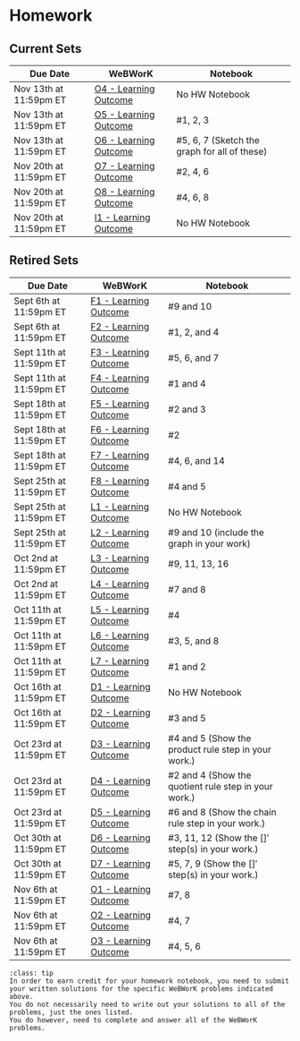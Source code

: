 Homework
============================

## Current Sets


| Due Date | WeBWorK | Notebook |
|----------|---------|----------|
| Nov 13th at 11:59pm ET | [O4 - Learning Outcome](https://webwork.sens.buffalo.edu/webwork2/2023-08-MTH-131-Casper/Learning_Outcome_O4) | No HW Notebook |
| Nov 13th at 11:59pm ET | [O5 - Learning Outcome](https://webwork.sens.buffalo.edu/webwork2/2023-08-MTH-131-Casper/Learning_Outcome_O5) | #1, 2, 3 |
| Nov 13th at 11:59pm ET | [O6 - Learning Outcome](https://webwork.sens.buffalo.edu/webwork2/2023-08-MTH-131-Casper/Learning_Outcome_O6) | #5, 6, 7 (Sketch the graph for all of these) |
| Nov 20th at 11:59pm ET | [O7 - Learning Outcome](https://webwork.sens.buffalo.edu/webwork2/2023-08-MTH-131-Casper/Learning_Outcome_O7) | #2, 4, 6 |
| Nov 20th at 11:59pm ET | [O8 - Learning Outcome](https://webwork.sens.buffalo.edu/webwork2/2023-08-MTH-131-Casper/Learning_Outcome_O8) | #4, 6, 8 |
| Nov 20th at 11:59pm ET | [I1 - Learning Outcome](https://webwork.sens.buffalo.edu/webwork2/2023-08-MTH-131-Casper/Learning_Outcome_I1) | No HW Notebook |


## Retired Sets


| Due Date | WeBWorK | Notebook |
|----------|---------|----------|
| Sept 6th at 11:59pm ET | [F1 - Learning Outcome](https://webwork.sens.buffalo.edu/webwork2/2023-08-MTH-131-Casper/Learning_Outcome_F1) | #9 and 10 |
| Sept 6th at 11:59pm ET | [F2 - Learning Outcome](https://webwork.sens.buffalo.edu/webwork2/2023-08-MTH-131-Casper/Learning_Outcome_F2) | #1, 2, and 4 |
| Sept 11th at 11:59pm ET | [F3 - Learning Outcome](https://webwork.sens.buffalo.edu/webwork2/2023-08-MTH-131-Casper/Learning_Outcome_F3) | #5, 6, and 7 |
| Sept 11th at 11:59pm ET | [F4 - Learning Outcome](https://webwork.sens.buffalo.edu/webwork2/2023-08-MTH-131-Casper/Learning_Outcome_F4) | #1 and 4 |
| Sept 18th at 11:59pm ET | [F5 - Learning Outcome](https://webwork.sens.buffalo.edu/webwork2/2023-08-MTH-131-Casper/Learning_Outcome_F5) | #2 and 3 |
| Sept 18th at 11:59pm ET | [F6 - Learning Outcome](https://webwork.sens.buffalo.edu/webwork2/2023-08-MTH-131-Casper/Learning_Outcome_F6) | #2 |
| Sept 18th at 11:59pm ET | [F7 - Learning Outcome](https://webwork.sens.buffalo.edu/webwork2/2023-08-MTH-131-Casper/Learning_Outcome_F7) | #4, 6, and 14 |
| Sept 25th at 11:59pm ET | [F8 - Learning Outcome](https://webwork.sens.buffalo.edu/webwork2/2023-08-MTH-131-Casper/Learning_Outcome_F8) | #4 and 5 |
| Sept 25th at 11:59pm ET | [L1 - Learning Outcome](https://webwork.sens.buffalo.edu/webwork2/2023-08-MTH-131-Casper/Learning_Outcome_L1) | No HW Notebook |
| Sept 25th at 11:59pm ET | [L2 - Learning Outcome](https://webwork.sens.buffalo.edu/webwork2/2023-08-MTH-131-Casper/Learning_Outcome_L2) | #9 and 10 (include the graph in your work) |
| Oct 2nd at 11:59pm ET | [L3 - Learning Outcome](https://webwork.sens.buffalo.edu/webwork2/2023-08-MTH-131-Casper/Learning_Outcome_L3) | #9, 11, 13, 16 |
| Oct 2nd at 11:59pm ET | [L4 - Learning Outcome](https://webwork.sens.buffalo.edu/webwork2/2023-08-MTH-131-Casper/Learning_Outcome_L4) | #7 and 8  |
| Oct 11th at 11:59pm ET | [L5 - Learning Outcome](https://webwork.sens.buffalo.edu/webwork2/2023-08-MTH-131-Casper/Learning_Outcome_L5) | #4 |
| Oct 11th at 11:59pm ET | [L6 - Learning Outcome](https://webwork.sens.buffalo.edu/webwork2/2023-08-MTH-131-Casper/Learning_Outcome_L6) | #3, 5, and 8  |
| Oct 11th at 11:59pm ET | [L7 - Learning Outcome](https://webwork.sens.buffalo.edu/webwork2/2023-08-MTH-131-Casper/Learning_Outcome_L7) | #1 and 2  |
| Oct 16th at 11:59pm ET | [D1 - Learning Outcome](https://webwork.sens.buffalo.edu/webwork2/2023-08-MTH-131-Casper/Learning_Outcome_D1) | No HW Notebook  |
| Oct 16th at 11:59pm ET | [D2 - Learning Outcome](https://webwork.sens.buffalo.edu/webwork2/2023-08-MTH-131-Casper/Learning_Outcome_D2) | #3 and 5  |
| Oct 23rd at 11:59pm ET | [D3 - Learning Outcome](https://webwork.sens.buffalo.edu/webwork2/2023-08-MTH-131-Casper/Learning_Outcome_D3) | #4 and 5 (Show the product rule step in your work.) |
| Oct 23rd at 11:59pm ET | [D4 - Learning Outcome](https://webwork.sens.buffalo.edu/webwork2/2023-08-MTH-131-Casper/Learning_Outcome_D4) | #2 and 4 (Show the quotient rule step in your work.) |
| Oct 23rd at 11:59pm ET | [D5 - Learning Outcome](https://webwork.sens.buffalo.edu/webwork2/2023-08-MTH-131-Casper/Learning_Outcome_D5) | #6 and 8 (Show the chain rule step in your work.) |
| Oct 30th at 11:59pm ET | [D6 - Learning Outcome](https://webwork.sens.buffalo.edu/webwork2/2023-08-MTH-131-Casper/Learning_Outcome_D6) | #3, 11, 12 (Show the $[ ]'$ step(s) in your work.) |
| Oct 30th at 11:59pm ET | [D7 - Learning Outcome](https://webwork.sens.buffalo.edu/webwork2/2023-08-MTH-131-Casper/Learning_Outcome_D7) | #5, 7, 9 (Show the $[ ]'$ step(s) in your work.) |
| Nov 6th at 11:59pm ET | [O1 - Learning Outcome](https://webwork.sens.buffalo.edu/webwork2/2023-08-MTH-131-Casper/Learning_Outcome_O1) | #7, 8 |
| Nov 6th at 11:59pm ET | [O2 - Learning Outcome](https://webwork.sens.buffalo.edu/webwork2/2023-08-MTH-131-Casper/Learning_Outcome_O2) | #4, 7 |
| Nov 6th at 11:59pm ET | [O3 - Learning Outcome](https://webwork.sens.buffalo.edu/webwork2/2023-08-MTH-131-Casper/Learning_Outcome_O3) | #4, 5, 6 |

```{admonition} Homework Notebook
:class: tip 
In order to earn credit for your homework notebook, you need to submit your written solutions for the specific WeBWorK problems indicated above. 
You do not necessarily need to write out your solutions to all of the problems, just the ones listed. 
You do however, need to complete and answer all of the WeBWorK problems.
```

